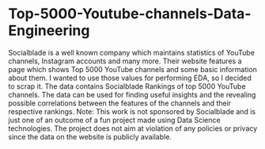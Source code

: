 # Top-5000-Youtube-channels-Data-Engineering
Socialblade is a well known company which maintains statistics of YouTube channels, Instagram accounts and many more. Their website features a page which shows Top 5000 YouTube channels and some basic information about them.  I wanted to use those values for performing EDA, so I decided to scrap it. The data contains Socialblade Rankings of top 5000 YouTube channels. The data can be used for finding useful insights and the revealing possible correlations between the features of the channels and their respective rankings.  Note: This work is not sponsored by Socialblade and is just one of an outcome of a fun project made using Data Science technologies. The project does not aim at violation of any policies or privacy since the data on the website is publicly available.
